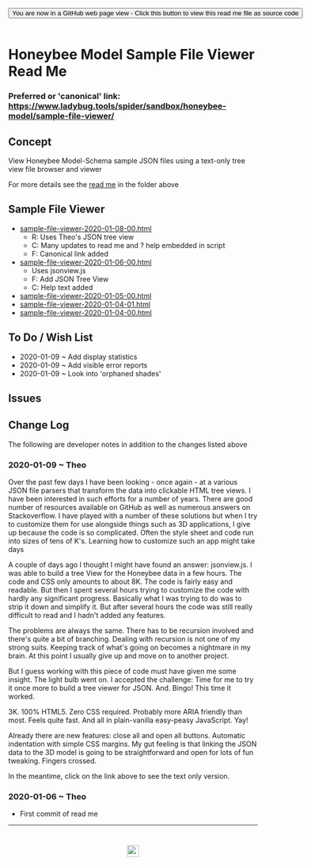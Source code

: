 <span style=display:none; >[You are now in a GitHub source code view - click this link to view Read Me file as a web page]( https://www.ladybug.tools/spider/#sandbox/honeybee-model/sample-file-viewer/README.md "View file as a web page." ) </span>

<div><input type=button class = "btn btn-secondary btn-sm" onclick=window.location.href="https://github.com/ladybug-tools/spider/tree/master/sandbox/honeybee-model/sample-file-viewer"
value="You are now in a GitHub web page view - Click this button to view this read me file as source code" ></div>

<br>

# Honeybee Model Sample File Viewer Read Me


### Preferred or 'canonical' link: https://www.ladybug.tools/spider/sandbox/honeybee-model/sample-file-viewer/

## Concept

View Honeybee Model-Schema sample JSON files using a text-only tree view file browser and viewer

For more details see the [read me]( https://www.ladybug.tools/spider/#sandbox/honeybee-model/README.md ) in the folder above

## Sample File Viewer

* [sample-file-viewer-2020-01-08-00.html]( https://www.ladybug.tools/spider/sandbox/honeybee-model/sample-file-viewer/v-2020-01-08-00/sample-file-viewer.html )
	* R: Uses Theo's JSON tree view
	* C: Many updates to read me and ? help embedded in script
	* F: Canonical link added
* [sample-file-viewer-2020-01-06-00.html]( https://www.ladybug.tools/spider/sandbox/honeybee-model/sample-file-viewer/v-2020-01-06-00/sample-file-viewer.html )
	* Uses jsonview.js
	* F: Add JSON Tree View
	* C: Help text added
* [sample-file-viewer-2020-01-05-00.html]( https://www.ladybug.tools/spider/sandbox/honeybee-model/sample-file-viewer/v-2020-01/sample-file-viewer-2020-01-05-00.html )
* [sample-file-viewer-2020-01-04-01.html]( https://www.ladybug.tools/spider/sandbox/honeybee-model/sample-file-viewer/v-2020-01/sample-file-viewer-2020-01-04-01.html )
* [sample-file-viewer-2020-01-04-00.html]( https://www.ladybug.tools/spider/sandbox/honeybee-model/sample-file-viewer/v-2020-01/sample-file-viewer-2020-01-04-00.html )


## To Do / Wish List

* 2020-01-09 ~ Add display statistics
* 2020-01-09 ~ Add visible error reports
* 2020-01-09 ~ Look into 'orphaned shades'


## Issues



## Change Log

The following are developer notes in addition to the changes listed above

### 2020-01-09 ~ Theo

Over the past few days I have been looking - once again - at a various JSON file parsers that transform the data into clickable HTML tree views. I have been interested in such efforts for a number of years. There are good number of resources available on GitHub as well as numerous answers on Stackoverflow. I have played with a number of these solutions but when I try to customize them for use alongside things such as 3D applications, I give up because the code is so complicated. Often the style sheet and code run into sizes of tens of K's. Learning how to customize such an app might take days

A couple of days ago I thought I might have found an answer: jsonview.js. I was able to build a tree View for the Honeybee data in a few hours. The code and CSS only amounts to about 8K. The code is fairly easy and readable. But then I spent several hours trying to customize the code with hardly any significant progress. Basically what I was trying to do was to strip it down and simplify it. But after several hours the code was still really difficult to read and I hadn't added any features.

The problems are always the same. There has to be recursion involved and there's quite a bit of branching. Dealing with recursion is not one of my strong suits. Keeping track of what's going on becomes a nightmare in my brain. At this point I usually give up and move on to another project.

But I guess working with this piece of code must have given me some insight. The light bulb went on. I accepted the challenge: Time for me to try it once more to build a tree viewer for JSON. And. Bingo! This time it worked.

3K. 100% HTML5. Zero CSS required. Probably more ARIA friendly than most. Feels quite fast. And all in plain-vanilla easy-peasy JavaScript. Yay!

Already there are new features: close all and open all buttons. Automatic indentation with simple CSS margins. My gut feeling is that linking the JSON data to the 3D model is going to be straightforward and open for lots of fun tweaking. Fingers crossed. 

In the meantime, click on the link above to see the text only version.




### 2020-01-06 ~ Theo

* First commit of read me

***
# <center title="hello!" ><a href=javascript:window.scrollTo(0,0); style=text-decoration:none; > <center title="hello!" ><img src='https://ladybug.tools/artwork/icons_bugs/ico/spider.ico' height=24 > </a></a></center>
